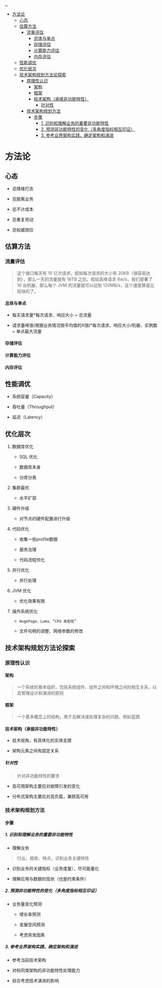 [..](./../architectural-approach/index.md)
- [方法论](#方法论)
  - [心态](#心态)
  - [估算方法](#估算方法)
    - [流量评估](#流量评估)
      - [总体与单点](#总体与单点)
      - [存储评估](#存储评估)
      - [计算能力评估](#计算能力评估)
      - [内存评估](#内存评估)
  - [性能调优](#性能调优)
  - [优化层次](#优化层次)
  - [技术架构规划方法论探索](#技术架构规划方法论探索)
    - [原理性认识](#原理性认识)
      - [架构](#架构)
      - [框架](#框架)
      - [技术架构（承接非功能特性）](#技术架构承接非功能特性)
        - [针对性](#针对性)
    - [技术架构规划方法](#技术架构规划方法)
      - [步骤](#步骤)
        - [1. 识别和理解业务的重要非功能特性](#1-识别和理解业务的重要非功能特性)
        - [2. 预测非功能特性的变化（多角度指标相互印证）](#2-预测非功能特性的变化多角度指标相互印证)
        - [3. 参考业界架构实践，确定架构和演进](#3-参考业界架构实践确定架构和演进)

# 方法论

## 心态

- 忌降维打击

- 忌脱离业务

- 忌不计成本

- 忌重复劳动

- 忌权威效应

## 估算方法

### 流量评估

> 这个接口每天有 10 亿次请求，假如每次请求的大小有 20KB（很容易达到），那么一天的流量就有 18TB 之巨。假如高峰请求 6w/s，我们部署了 10 台机器，那么每个 JVM 的流量就可以达到 120MB/s，这个速度算是比较快的了。

#### 总体与单点

- 每天请求量*每次请求、响应大小 = 总流量

- 请求量峰值(根据业务情况按平均值的X倍)*每次请求、响应大小/机器、实例数 = 单点最大流量

#### 存储评估

#### 计算能力评估

#### 内存评估

## 性能调优

- 系统容量（Capacity）

- 吞吐量（Throughput）

- 延迟（Latency）

## 优化层次

1. 数据库优化

     - SQL 优化

     - 数据库本身

     - 分库分表

2. 集群最优

     - 水平扩容

3. 硬件升级

     - 对节点的硬件配置进行升级

4. 代码优化

     - 收集一些profile数据

     - 服务治理

     - 代码流程优化

5. 并行优化

     - 并行处理

6. JVM 优化

     - 优化效果有限

7. 操作系统优化

     - `HugePage、Luma、“CPU 亲和性”`

     - 文件句柄的调整、网络参数的修改

## 技术架构规划方法论探索

### 原理性认识

#### 架构

>一个系统的基本组织，包括系统组件、组件之间和环境之间的相互关系，以及管理设计和演进的原则

#### 框架

> 一个基本概念上的结构，用于去解决或处理复杂的问题，例如蓝图

#### 技术架构（承接非功能特性）

- 技术视角，有具体化的实体支撑

- 架构元素之间有固定关系

##### 针对性

> 针对非功能特性的要求

- 高可用架构主要应对故障引发的变化

- 分布式架构主要应对高负载，兼顾高可用

### 技术架构规划方法

#### 步骤

##### 1. 识别和理解业务的重要非功能特性

- 理解业务

> 行业、趋势、特点，识别业务关键特性

- 识别业务的关键指标（业务度量），尽可能量化

- 理解应用与数据的现状（也是约束条件）

##### 2. 预测非功能特性的变化（多角度指标相互印证）

- 业务量变化预测

  - 增长率预测

  - 发展空间预测

  - 考虑突发因素

##### 3. 参考业界架构实践，确定架构和演进

- 参考当前技术架构

- 对标同类架构的非功能特性处理能力

- 综合考虑技术演进的影响